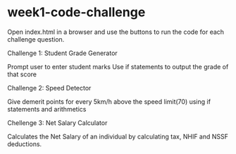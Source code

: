 # week1-code-challenge

 Open index.html in a browser and use the buttons to run the code for each challenge question.

Challenge 1: Student Grade Generator

Prompt user to enter student marks
Use if statements to output the grade of that score

Challenge 2: Speed Detector

Give demerit points for every 5km/h above the speed limit(70) using if statements and arithmetics

Chellenge 3: Net Salary Calculator

Calculates the Net Salary of an individual by calculating tax, NHIF and NSSF deductions.